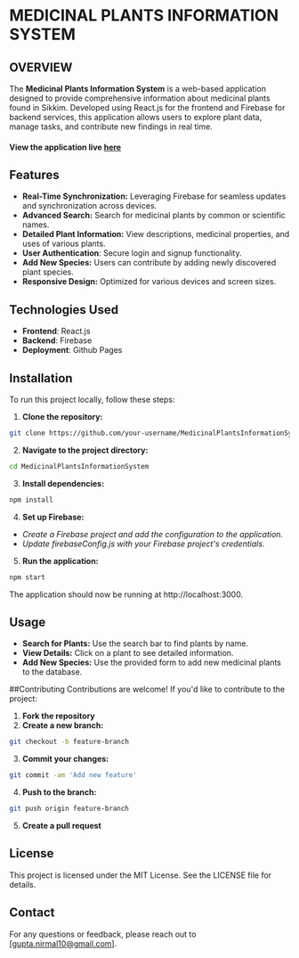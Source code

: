 
# **MEDICINAL PLANTS INFORMATION SYSTEM**
## OVERVIEW
The **Medicinal Plants Information System** is a web-based application designed to provide comprehensive information about medicinal plants found in Sikkim. Developed using React.js for the frontend and Firebase for backend services, this application allows users to explore plant data, manage tasks, and contribute new findings in real time.

#### View the application live [here](https://aashu-007.github.io/MedicinalPlantsInformationSystem/) 

## Features
- **Real-Time Synchronization:** Leveraging Firebase for seamless updates and synchronization across devices.
- **Advanced Search:** Search for medicinal plants by common or scientific names.
- **Detailed Plant Information:** View descriptions, medicinal properties, and uses of various plants.
- **User Authentication**: Secure login and signup functionality.
- **Add New Species:** Users can contribute by adding newly discovered plant species.
- **Responsive Design:** Optimized for various devices and screen sizes.

##  Technologies Used
- **Frontend**: React.js
- **Backend**: Firebase
- **Deployment**: Github Pages

## Installation

To run this project locally, follow these steps:

1. **Clone the repository:**
```bash
git clone https://github.com/your-username/MedicinalPlantsInformationSystem.git
```
	
2. **Navigate to the project directory:**
```bash
cd MedicinalPlantsInformationSystem
```
	
3. **Install dependencies:**
```bash
npm install
```

4. **Set up Firebase:**
- *Create a Firebase project and add the configuration to the application.*
- *Update firebaseConfig.js with your Firebase project's credentials.*

5. **Run the application:**
```bash
npm start
```

The application should now be running at http://localhost:3000.

## Usage
- **Search for Plants:** Use the search bar to find plants by name.
- **View Details:** Click on a plant to see detailed information.
- **Add New Species:** Use the provided form to add new medicinal plants to the database.

##Contributing
Contributions are welcome! If you'd like to contribute to the project:

1. **Fork the repository**
2. **Create a new branch:**
```bash
git checkout -b feature-branch
```
3. **Commit your changes:**
```bash
git commit -am 'Add new feature'
```
4. **Push to the branch:**
```bash
git push origin feature-branch
```
5. **Create a pull request**

## License
This project is licensed under the MIT License. See the LICENSE file for details.

## Contact
For any questions or feedback, please reach out to [gupta.nirmal10@gmail.com].

